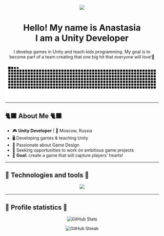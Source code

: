 <p align="center">
  <img src="https://github.com/user-attachments/assets/58c64798-cc6f-4cad-89d2-f10796b3e3ad" width="100">
</p>
<h1 align="center">   
  Hello! My name is Anastasia 
  <br> I am a Unity Developer  
</h1> 
<p align="center"> 
  I develop games in Unity and teach kids programming. 
  My goal is to become part of a team creating that one big hit that everyone will love!🐾 
</p>

<p align="center">
  <picture>
    <source media="(prefers-color-scheme: dark)" srcset="https://raw.githubusercontent.com/BESHAM0N/BESHAM0N/output/github-snake-dark.svg" />
    <source media="(prefers-color-scheme: light)" srcset="https://raw.githubusercontent.com/BESHAM0N/BESHAM0N/output/github-snake.svg" />
    <img alt="github contribution snake" src="https://raw.githubusercontent.com/BESHAM0N/BESHAM0N/output/github-snake.svg" />
  </picture>
</p>

---

## 🐈‍⬛ **About Me** 🐈‍⬛
- 🎮 **Unity Developer** | 🌃 Moscow, Russia  
- 🖥️ Developing games & teaching Unity  
- 🐾 Passionate about Game Design 
- 🌸 Seeking opportunities to work on ambitious game projects  
- 🌠 **Goal:** create a game that will capture players' hearts!  

---

## 🔮 **Technologies and tools** 🔮
<p align="center">
  <img src="https://skillicons.dev/icons?i=unity,cs,figma,rider,css,html,mysql" />
</p>

---

## 💮 **Profile statistics** 💮
<p align="center">
  <img src="https://github-readme-stats.vercel.app/api?username=BESHAM0N&show_icons=true&theme=radical&hide_border=true" alt="GitHub Stats" />
</p>

<p align="center">
  <img src="https://github-readme-streak-stats.herokuapp.com/?user=BESHAM0N&theme=radical&hide_border=true" alt="GitHub Streak" />
</p>
